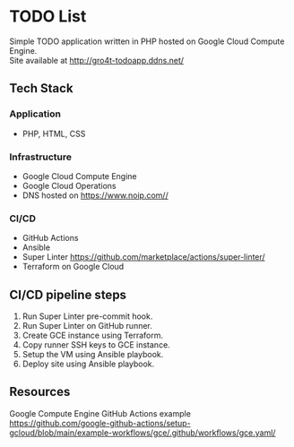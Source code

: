 # TODO List
Simple TODO application written in PHP hosted on Google Cloud Compute Engine. <br>
Site available at <http://gro4t-todoapp.ddns.net/>

## Tech Stack
### Application
* PHP, HTML, CSS
### Infrastructure
* Google Cloud Compute Engine
* Google Cloud Operations
* DNS hosted on <https://www.noip.com//>
### CI/CD
* GitHub Actions
* Ansible
* Super Linter <https://github.com/marketplace/actions/super-linter/>
* Terraform on Google Cloud

## CI/CD pipeline steps
1. Run Super Linter pre-commit hook.
2. Run Super Linter on GitHub runner.
3. Create GCE instance using Terraform.
4. Copy runner SSH keys to GCE instance.
5. Setup the VM using Ansible playbook.
6. Deploy site using Ansible playbook.

## Resources
Google Compute Engine GitHub Actions example
<https://github.com/google-github-actions/setup-gcloud/blob/main/example-workflows/gce/.github/workflows/gce.yaml/>